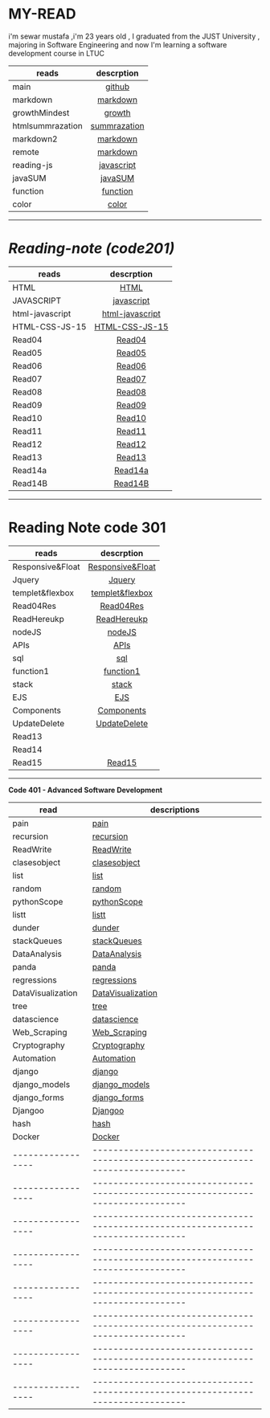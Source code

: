 
# MY-READ

i'm sewar mustafa ,i'm 23 years old , I graduated from the JUST University , majoring in Software Engineering and now I'm learning a software development course in LTUC


| reads            |                                    descrption                                    |
| ---------------- | :------------------------------------------------------------------------------: |
| main             |             [github]( https://sewar-web.github.io/Reading-note/main)             |
| markdown         |         [markdown]( https://sewar-web.github.io/Reading-note/markdown )          |
| growthMindest    |        [growth]( https://sewar-web.github.io/Reading-note/GrowthMindset)         |
| htmlsummrazation |      [summrazation](https://sewar-web.github.io/Reading-note/summarization)      |
| markdown2        |         [markdown]( https://sewar-web.github.io/Reading-note/markdown2 )         |
| remote           |          [markdown]( https://sewar-web.github.io/Reading-note/remote )           |
| reading-js       | [javascript]( https://github.com/Sewar-web/Reading-note/blob/main/reading-js.md) |
| javaSUM          |           [javaSUM](https://sewar-web.github.io/Reading-note/javaSUM)            |
| function         |          [function]( https://sewar-web.github.io/Reading-note/function)          |
| color            |             [color]( https://sewar-web.github.io/Reading-note/color)             |


***********************************************************************************************************



# <i> Reading-note (code201) </i>

| reads           |                                  descrption                                  |
| --------------- | :--------------------------------------------------------------------------: |
| HTML            |            [HTML](https://sewar-web.github.io/Reading-note/HTML)             |
| JAVASCRIPT      |      [javascript](https://sewar-web.github.io/Reading-note/javascript)       |
| html-javascript | [html-javascript]( https://sewar-web.github.io/Reading-note/html-javascript) |
| HTML-CSS-JS-15  |  [HTML-CSS-JS-15]( https://sewar-web.github.io/Reading-note/HTML-CSS-JS-15)  |
| Read04          |          [Read04](https://sewar-web.github.io/Reading-note/Read04)           |
| Read05          |          [Read05](https://sewar-web.github.io/Reading-note/Read05)           | :------------: |
| Read06          |          [Read06](https://sewar-web.github.io/Reading-note/Read06)           |
| Read07          |          [Read07](https://sewar-web.github.io/Reading-note/Read07)           |
| Read08          |          [Read08](https://sewar-web.github.io/Reading-note/Read08)           |
| Read09          |          [Read09](https://sewar-web.github.io/Reading-note/Read09)           |
| Read10          |          [Read10](https://sewar-web.github.io/Reading-note/Read10)           |
| Read11          |          [Read11](https://sewar-web.github.io/Reading-note/Read11)           |
| Read12          |          [Read12](https://sewar-web.github.io/Reading-note/Read12)           |
| Read13          |          [Read13](https://sewar-web.github.io/Reading-note/Read13)           |
| Read14a         |         [Read14a](https://sewar-web.github.io/Reading-note/Read14a)          |
| Read14B         |         [Read14B](https://sewar-web.github.io/Reading-note/Read14B)          |


***************************************************************************************************************



# <strong> Reading Note code 301 </strong> 


| reads            |                                   descrption                                   |
| ---------------- | :----------------------------------------------------------------------------: |
| Responsive&Float | [Responsive&Float]( https://sewar-web.github.io/Reading-note/Responsive&Float) |
| Jquery           |           [Jquery]( https://sewar-web.github.io/Reading-note/Jquery)           |
| templet&flexbox  |  [templet&flexbox]( https://sewar-web.github.io/Reading-note/templet&flexbox)  |
| Read04Res        |        [Read04Res]( https://sewar-web.github.io/Reading-note/Read04Res)        |
| ReadHereukp      |      [ReadHereukp]( https://sewar-web.github.io/Reading-note/ReadHereukp)      |
| nodeJS           |           [nodeJS]( https://sewar-web.github.io/Reading-note/nodeJS)           |
| APIs             |             [APIs]( https://sewar-web.github.io/Reading-note/APIs)             |
| sql              |              [sql]( https://sewar-web.github.io/Reading-note/sql)              |
| function1        |        [function1]( https://sewar-web.github.io/Reading-note/function1)        |
| stack            |            [stack]( https://sewar-web.github.io/Reading-note/stack)            |
| EJS              |              [EJS]( https://sewar-web.github.io/Reading-note/EJS)              |
| Components       |       [Components]( https://sewar-web.github.io/Reading-note/Components)       |
| UpdateDelete     |     [UpdateDelete]( https://sewar-web.github.io/Reading-note/UpdateDelete)     |
| Read13           |                                                                                |
| Read14           |                                                                                |
| Read15           |           [Read15]( https://sewar-web.github.io/Reading-note/Read15)           |








***************************************************************************************************************





**<strong> Code 401 - Advanced Software Development </strong>**





| read              | descriptions                                                                     |
| ----------------- | -------------------------------------------------------------------------------- |
| pain              | [pain]( https://sewar-web.github.io/Reading-note/pain)                           |
| recursion         | [recursion]( https://sewar-web.github.io/Reading-note/recursion)                 |
| ReadWrite         | [ReadWrite]( https://sewar-web.github.io/Reading-note/ReadWrite)                 |
| clasesobject      | [clasesobject]( https://sewar-web.github.io/Reading-note/clasesobject)           |
| list              | [list](https://sewar-web.github.io/Reading-note/list)                            |
| random            | [random]( https://sewar-web.github.io/Reading-note/random)                       |
| pythonScope       | [pythonScope]( https://sewar-web.github.io/Reading-note/pythonScope)             |
| listt             | [listt]( https://sewar-web.github.io/Reading-note/listt)                         |
| dunder            | [dunder]( https://sewar-web.github.io/Reading-note/dunder)                       |
| stackQueues       | [stackQueues]( https://sewar-web.github.io/Reading-note/stackQueues)             |
| DataAnalysis      | [DataAnalysis]( https://sewar-web.github.io/Reading-note/DataAnalysis)           |
| panda             | [panda]( https://sewar-web.github.io/Reading-note/panda)                         |
| regressions       | [regressions]( https://sewar-web.github.io/Reading-note/regressions)             |
| DataVisualization | [DataVisualization]( https://sewar-web.github.io/Reading-note/DataVisualization) |
| tree              | [tree]( https://sewar-web.github.io/Reading-note/tree)                           |
| datascience       | [datascience]( https://sewar-web.github.io/Reading-note/datascience)             |
| Web_Scraping      | [Web_Scraping]( https://sewar-web.github.io/Reading-note/Web_Scraping)           |
| Cryptography      | [Cryptography]( https://sewar-web.github.io/Reading-note/Cryptography)           |
| Automation        | [Automation]( https://sewar-web.github.io/Reading-note/Automation)               |
| django            | [django]( https://sewar-web.github.io/Reading-note/django)                       |
| django_models     | [django_models]( https://sewar-web.github.io/Reading-note/django_models)         |
| django_forms      | [django_forms]( https://sewar-web.github.io/Reading-note/django_forms)           |
| Djangoo           | [Djangoo]( https://sewar-web.github.io/Reading-note/Djangoo)                     |
| hash              | [hash]( https://sewar-web.github.io/Reading-note/hash)                           |
| Docker            | [Docker]( https://sewar-web.github.io/Reading-note/Docker)                       |
| ----------------- | -------------------------------------------------------------------------------- |
| ----------------- | -------------------------------------------------------------------------------- |
| ----------------- | -------------------------------------------------------------------------------- |
| ----------------- | -------------------------------------------------------------------------------- |
| ----------------- | -------------------------------------------------------------------------------- |
| ----------------- | -------------------------------------------------------------------------------- |
| ----------------- | -------------------------------------------------------------------------------- |
| ----------------- | -------------------------------------------------------------------------------- |





